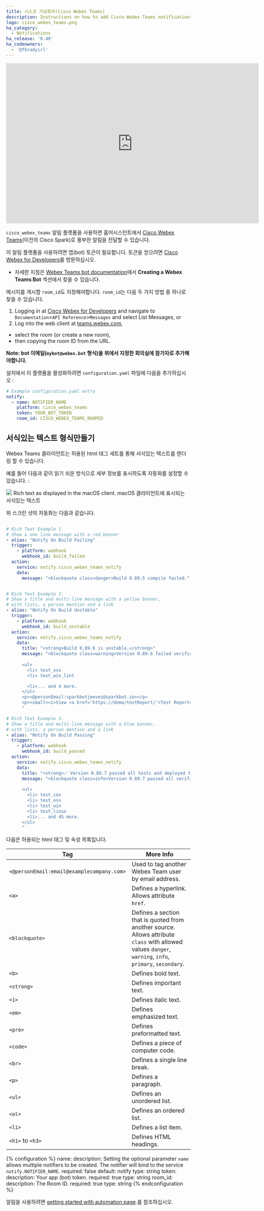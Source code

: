 ```yaml
---
title: 시스코 가상회의(Cisco Webex Teams)
description: Instructions on how to add Cisco Webex Teams notifications to Home Assistant.
logo: cisco_webex_teams.png
ha_category:
  - Notifications
ha_release: '0.40'
ha_codeowners:
  - '@fbradyirl'
---
```


<iframe width="690" height="437" src="https://www.youtube.com/embed/0O-k5Ku6P7o" frameborder="0" allow="accelerometer; autoplay; encrypted-media; gyroscope; picture-in-picture" allowfullscreen></iframe>

`cisco_webex_teams` 알림 플랫폼을 사용하면 홈어시스턴트에서 [Cisco Webex Teams](https://www.webex.com/team-collaboration.html)(이전의 Cisco Spark)로 풍부한 알림을 전달할 수 있습니다.

이 알림 플랫폼을 사용하려면 앱(bot) 토큰이 필요합니다. 토큰을 얻으려면 [Cisco Webex for Developers](https://developer.webex.com/)를 방문하십시오.
* 자세한 지침은 [Webex Teams bot documentation](https://developer.webex.com/docs/bots)에서 **Creating a Webex Teams Bot** 섹션에서 찾을 수 있습니다.

메시지를 게시할 `room_id`도 지정해야합니다. `room_id`는 다음 두 가지 방법 중 하나로 찾을 수 있습니다.

1. Logging in at [Cisco Webex for Developers](https://developer.webex.com/) and navigate to `Documentation`>`API Reference`>`Messages` and select List Messages, or 
2. Log into the web client at [teams.webex.com](https://teams.webex.com/), 
 * select the room (or create a new room), 
 * then copying the room ID from the URL. 
 
<strong>**Note:** bot 이메일(`mybot@webex.bot` 형식)을 위에서 지정한 회의실에 참가자로 추가해야합니다.</strong>

설치에서 이 플랫폼을 활성화하려면 `configuration.yaml` 파일에 다음을 추가하십시오 :

```yaml
# Example configuration.yaml entry
notify:
  - name: NOTIFIER_NAME
    platform: cisco_webex_teams
    token: YOUR_BOT_TOKEN
    room_id: CISCO_WEBEX_TEAMS_ROOMID
```

## 서식있는 텍스트 형식만들기

Webex Teams 클라이언트는 허용된 html 태그 세트를 통해 서식있는 텍스트를 렌더링 할 수 있습니다.

예를 들어 다음과 같이 읽기 쉬운 방식으로 세부 정보를 표시하도록 자동화를 설정할 수 있습니다. :

<p class='img'>
<img src='/images/integrations/cisco_webex_teams/rich_formatting.png' />
Rich text as displayed in the macOS client. macOS 클라이언트에 표시되는 서식있는 텍스트
</p>

위 스크린 샷의 자동화는 다음과 같습니다.

```yaml

# Rich Text Example 1.
# Show a one line message with a red banner
- alias: "Notify On Build Failing"
  trigger:
    - platform: webhook
      webhook_id: build_failed
  action:
    service: notify.cisco_webex_teams_notify
    data:
      message: "<blockquote class=danger>Build 0.89.5 compile failed."


# Rich Text Example 2.
# Show a title and multi-line message with a yellow banner, 
# with lists, a person mention and a link
- alias: "Notify On Build Unstable"
  trigger:
    - platform: webhook
      webhook_id: build_unstable
  action:
    service: notify.cisco_webex_teams_notify
    data:
      title: "<strong>Build 0.89.6 is unstable.</strong>"
      message: "<blockquote class=warning>Version 0.89.6 failed verifications.
      
      <ul>
        <li> test_osx
        <li> test_win_lint

        <li>... and 4 more.
      </ul>
      <p><@personEmail:sparkbotjeeves@sparkbot.io></p>
      <p><small><i>View <a href='https://demo/testReport/'>Test Report</a></i></small><br></p>
      "

# Rich Text Example 3.
# Show a title and multi-line message with a blue banner, 
# with lists, a person mention and a link
- alias: "Notify On Build Passing"
  trigger:
    - platform: webhook
      webhook_id: build_passed
  action:
    service: notify.cisco_webex_teams_notify
    data:
      title: "<strong>✅ Version 0.89.7 passed all tests and deployed to production!</strong>"
      message: "<blockquote class=info>Version 0.89.7 passed all verifications.
      
      <ul>
        <li> test_cov
        <li> test_osx
        <li> test_win
        <li> test_linux
        <li>... and 45 more.
      </ul>
      "
```

다음은 허용되는 html 태그 및 속성 목록입니다.

Tag | More Info
--- | --- 
`<@personEmail:email@examplecompany.com>` | Used to tag another Webex Team user by email address. 
`<a>`  | Defines a hyperlink. Allows attribute `href`.
`<blockquote>`  | Defines a section that is quoted from another source. Allows attribute `class` with allowed values `danger`, `warning`, `info`, `primary`, `secondary`.
`<b>` | Defines bold text.
`<strong>`  | Defines important text.
`<i>`  | Defines italic text.
`<em>` | Defines emphasized text.
`<pre>` | Defines preformatted text.
`<code>` | Defines a piece of computer code.
`<br>` | Defines a single line break.
`<p>` | Defines a paragraph.
`<ul>` | Defines an unordered list.
`<ol>` | Defines an ordered list.
`<li>` | Defines a list item.
`<h1>` to `<h3>` | Defines HTML headings.

{% configuration %}
name:
  description: Setting the optional parameter `name` allows multiple notifiers to be created. The notifier will bind to the service `notify.NOTIFIER_NAME`.
  required: false
  default: notify
  type: string
token:
  description: Your app (bot) token.
  required: true
  type: string
room_id:
  description: The Room ID.
  required: true
  type: string
{% endconfiguration %}

알림을 사용하려면 [getting started with automation page](/getting-started/automation/).를 참조하십시오.